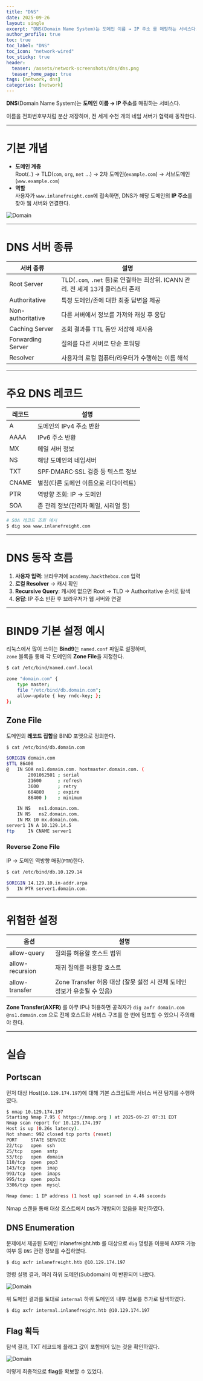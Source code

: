 ```yaml
---
title: "DNS"
date: 2025-09-26
layout: single
excerpt: "DNS(Domain Name System)는 도메인 이름 → IP 주소 를 매핑하는 서비스다. 이름을 전화번호부처럼 분산 저장하며, 전 세계 수천 개의 네임 서버가 협력해 동작한다."
author_profile: true
toc: true
toc_label: "DNS"
toc_icon: "network-wired"
toc_sticky: true
header:
  teaser: /assets/network-screenshots/dns/dns.png
  teaser_home_page: true
tags: [network, dns]
categories: [network]
---
```


**DNS**(Domain Name System)는 **도메인 이름 → IP 주소**를 매핑하는 서비스다.  

이름을 전화번호부처럼 분산 저장하며, 전 세계 수천 개의 네임 서버가 협력해 동작한다.

---

# 기본 개념

- **도메인 계층**  
  Root(`.`) → TLD(`com`, `org`, `net` …) → 2차 도메인(`example.com`) → 서브도메인(`www.example.com`)  
- **역할**  
  사용자가 `www.inlanefreight.com`에 접속하면, DNS가 해당 도메인의 **IP 주소**를 찾아 웹 서버와 연결한다.

![Domain](/assets/network-screenshots/dns/tooldev-dns.png)

---

# DNS 서버 종류

| 서버 종류 | 설명 |
|----------|-----|
| Root Server | TLD(`.com`, `.net` 등)로 연결하는 최상위. ICANN 관리. 전 세계 13개 클러스터 존재 |
| Authoritative | 특정 도메인/존에 대한 최종 답변을 제공 |
| Non-authoritative | 다른 서버에서 정보를 가져와 캐싱 후 응답 |
| Caching Server | 조회 결과를 TTL 동안 저장해 재사용 |
| Forwarding Server | 질의를 다른 서버로 단순 포워딩 |
| Resolver | 사용자의 로컬 컴퓨터/라우터가 수행하는 이름 해석 |

---

# 주요 DNS 레코드

| 레코드 | 설명 |
|-------|----|
| A | 도메인의 IPv4 주소 반환 |
| AAAA | IPv6 주소 반환 |
| MX | 메일 서버 정보 |
| NS | 해당 도메인의 네임서버 |
| TXT | SPF·DMARC·SSL 검증 등 텍스트 정보 |
| CNAME | 별칭(다른 도메인 이름으로 리다이렉트) |
| PTR | 역방향 조회: IP → 도메인 |
| SOA | 존 관리 정보(관리자 메일, 시리얼 등) |

```bash
# SOA 레코드 조회 예시
$ dig soa www.inlanefreight.com
```

---

# DNS 동작 흐름

1. **사용자 입력**: 브라우저에 `academy.hackthebox.com` 입력  
2. **로컬 Resolver** → 캐시 확인  
3. **Recursive Query**: 캐시에 없으면 Root → TLD → Authoritative 순서로 탐색  
4. **응답**: IP 주소 반환 후 브라우저가 웹 서버와 연결

---

# BIND9 기본 설정 예시

리눅스에서 많이 쓰이는 **Bind9**는 `named.conf` 파일로 설정하며,  
`zone` 블록을 통해 각 도메인의 **Zone File**을 지정한다.

```bash
$ cat /etc/bind/named.conf.local

zone "domain.com" {
    type master;
    file "/etc/bind/db.domain.com";
    allow-update { key rndc-key; };
};
```

## Zone File

도메인의 **레코드 집합**을 BIND 포맷으로 정의한다.

```bash
$ cat /etc/bind/db.domain.com

$ORIGIN domain.com
$TTL 86400
@   IN SOA ns1.domain.com. hostmaster.domain.com. (
        2001062501 ; serial
        21600      ; refresh
        3600       ; retry
        604800     ; expire
        86400 )    ; minimum

    IN NS   ns1.domain.com.
    IN NS   ns2.domain.com.
    IN MX 10 mx.domain.com.
server1 IN A 10.129.14.5
ftp     IN CNAME server1
```

### Reverse Zone File
IP → 도메인 역방향 매핑(`PTR`)한다.

```bash
$ cat /etc/bind/db.10.129.14

$ORIGIN 14.129.10.in-addr.arpa
5   IN PTR server1.domain.com.
```

---

# 위험한 설정

| 옵션 | 설명 |
|------|------|
| allow-query | 질의를 허용할 호스트 범위 |
| allow-recursion | 재귀 질의를 허용할 호스트 |
| allow-transfer | Zone Transfer 허용 대상 (잘못 설정 시 전체 도메인 정보가 유출될 수 있음) |

**Zone Transfer(AXFR)** 를 아무 IP나 허용하면 공격자가 `dig axfr domain.com @ns1.domain.com` 으로 전체 호스트와 서비스 구조를 한 번에 덤프할 수 있으니 주의해야 한다.

---

# 실습

## Portscan

먼저 대상 Host(`10.129.174.197`)에 대해 기본 스크립트와 서비스 버전 탐지를 수행하였다.

```bash
$ nmap 10.129.174.197  
Starting Nmap 7.95 ( https://nmap.org ) at 2025-09-27 07:31 EDT
Nmap scan report for 10.129.174.197
Host is up (0.26s latency).
Not shown: 992 closed tcp ports (reset)
PORT     STATE SERVICE
22/tcp   open  ssh
25/tcp   open  smtp
53/tcp   open  domain
110/tcp  open  pop3
143/tcp  open  imap
993/tcp  open  imaps
995/tcp  open  pop3s
3306/tcp open  mysql

Nmap done: 1 IP address (1 host up) scanned in 4.46 seconds
```

Nmap 스캔을 통해 대상 호스트에서 `DNS`가 개방되어 있음을 확인하였다.

## DNS Enumeration

문제에서 제공된 도메인 inlanefreight.htb 를 대상으로 `dig` 명령을 이용해
AXFR 가능 여부 등 `DNS` 관련 정보를 수집하였다.

```bash
$ dig axfr inlanefreight.htb @10.129.174.197
```

명령 실행 결과, 여러 하위 도메인(Subdomain) 이 반환되어 나왔다.

![Domain](/assets/network-screenshots/dns/domain.png)

위 도메인 결과를 토대로 `internal` 하위 도메인의 내부 정보를 추가로 탐색하였다.

```bash
$ dig axfr internal.inlanefreight.htb @10.129.174.197
```

## Flag 획득

탐색 결과, TXT 레코드에 플래그 값이 포함되어 있는 것을 확인하였다.

![Domain](/assets/network-screenshots/dns/flag.png)

이렇게 최종적으로 **flag**를 확보할 수 있었다.